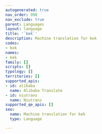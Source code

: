 ```yaml
---
autogenerated: true
nav_order: 998
nav_exclude: true
parent: Languages
layout: language
title: '`kek`'
description: Machine translation for kek
codes:
- kek
names:
- kek
family: []
scripts: []
typology: []
territories: []
supported_apis:
- id: alibaba
  name: Alibaba Translate
- id: niutrans
  name: Niutrans
supported_qe_apis: []
seo:
  name: Machine translation for kek
  type: Language

---
```


